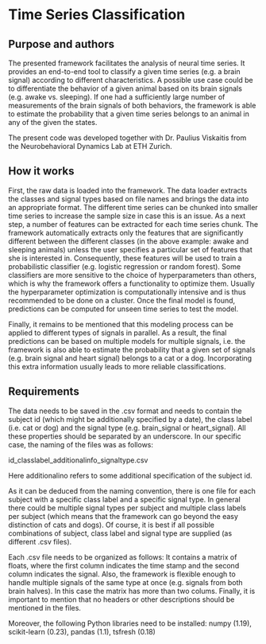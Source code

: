 # Time Series Classification

## Purpose and authors
The presented framework facilitates the analysis of neural time series. It provides an end-to-end tool to classify a given time series (e.g. a brain signal) according to different characteristics. A possible use case could be to differentiate the behavior of a given animal based on its brain signals (e.g. awake vs. sleeping). If one had a sufficiently large number of measurements of the brain signals of both behaviors, the framework is able to estimate the probability that a given time series belongs to an animal in any of the given the states.

The present code was developed together with Dr. Paulius Viskaitis from the Neurobehavioral Dynamics Lab at ETH Zurich. 

## How it works

First, the raw data is loaded into the framework. The data loader extracts the classes and signal types based on file names and brings the data into an appropriate format. The different time series can be chunked into smaller time series to increase the sample size in case this is an issue. As a next step, a number of features can be extracted for each time series chunk. The framework automatically extracts only the features that are significantly different between the different classes (in the above example: awake and sleeping animals) unless the user specifies a particular set of features that she is interested in. Consequently, these features will be used to train a probabilistic classifier (e.g. logistic regression or random forest). Some classifiers are more sensitive to the choice of hyperparameters than others, which is why the framework offers a functionality to optimize them. Usually the hyperparameter optimization is computationally intensive and is thus recommended to be done on a cluster. Once the final model is found, predictions can be computed for unseen time series to test the model.

Finally, it remains to be mentioned that this modeling process can be applied to different types of signals in parallel. As a result, the final predictions can be based on multiple models for multiple signals, i.e. the framework is also able to estimate the probability that a given set of signals (e.g. brain signal and heart signal) belongs to a cat or a dog. Incorporating this extra information usually leads to more reliable classifications. 

## Requirements
The data needs to be saved in the .csv format and needs to contain the subject id (which might be additionally specified by a date), the class label (i.e. cat or dog) and the signal type (e.g. brain_signal or heart_signal). All these properties should be separated by an underscore. In our specific case, the naming of the files was as follows:

id_classlabel_additionalinfo_signaltype.csv

Here additionalino refers to some additional specification of the subject id.

As it can be deduced from the naming convention, there is one file for each subject with a specific class label and a specific signal type. In general there could be multiple signal types per subject and multiple class labels per subject (which means that the framework can go beyond the easy distinction of cats and dogs). Of course, it is best if all possible combinations of subject, class label and signal type are supplied (as different .csv files).

Each .csv file needs to be organized as follows: It contains a matrix of floats, where the first column indicates the time stamp and the second column indicates the signal. Also, the framework is flexible enough to handle multiple signals of the same type at once (e.g. signals from both brain halves). In this case the matrix has more than two colums. Finally, it is important to mention that no headers or other descriptions should be mentioned in the files. 

Moreover, the following Python libraries need to be installed: numpy (1.19), scikit-learn (0.23), pandas (1.1), tsfresh (0.18)

